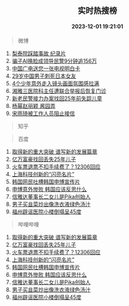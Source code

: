 <div align="center"><h2>实时热搜榜</h2><h4>2023-12-01 19:21:01</h4></div>

> 微博  

1. [梨泰院踩踏事故 纪录片](https://s.weibo.com/weibo?q=%E6%A2%A8%E6%B3%B0%E9%99%A2%E8%B8%A9%E8%B8%8F%E4%BA%8B%E6%95%85%20%E7%BA%AA%E5%BD%95%E7%89%87&t=31&band_rank=1&Refer=top)<br />
2. [骗子AI换脸成领导民警9分钟追156万](https://s.weibo.com/weibo?q=%23%E9%AA%97%E5%AD%90AI%E6%8D%A2%E8%84%B8%E6%88%90%E9%A2%86%E5%AF%BC%E6%B0%91%E8%AD%A69%E5%88%86%E9%92%9F%E8%BF%BD156%E4%B8%87%23&t=31&band_rank=2&Refer=top)<br />
3. [中国广电送您一张电视明白卡](https://s.weibo.com/weibo?q=%23%E4%B8%AD%E5%9B%BD%E5%B9%BF%E7%94%B5%E9%80%81%E6%82%A8%E4%B8%80%E5%BC%A0%E7%94%B5%E8%A7%86%E6%98%8E%E7%99%BD%E5%8D%A1%23&t=31&band_rank=3&Refer=top)<br />
4. [29岁中国男子刺死日本女友](https://s.weibo.com/weibo?q=%2329%E5%B2%81%E4%B8%AD%E5%9B%BD%E7%94%B7%E5%AD%90%E5%88%BA%E6%AD%BB%E6%97%A5%E6%9C%AC%E5%A5%B3%E5%8F%8B%23&t=31&band_rank=4&Refer=top)<br />
5. [4个少年意外走入镜头画面氛围感拉满](https://s.weibo.com/weibo?q=%234%E4%B8%AA%E5%B0%91%E5%B9%B4%E6%84%8F%E5%A4%96%E8%B5%B0%E5%85%A5%E9%95%9C%E5%A4%B4%E7%94%BB%E9%9D%A2%E6%B0%9B%E5%9B%B4%E6%84%9F%E6%8B%89%E6%BB%A1%23&t=31&band_rank=5&Refer=top)<br />
6. [湘雅三医院科主任遭联合举报后恢复门诊](https://s.weibo.com/weibo?q=%23%E6%B9%98%E9%9B%85%E4%B8%89%E5%8C%BB%E9%99%A2%E7%A7%91%E4%B8%BB%E4%BB%BB%E9%81%AD%E8%81%94%E5%90%88%E4%B8%BE%E6%8A%A5%E5%90%8E%E6%81%A2%E5%A4%8D%E9%97%A8%E8%AF%8A%23&t=31&band_rank=6&Refer=top)<br />
7. [新老民警接力办案找回25年前失踪儿童](https://s.weibo.com/weibo?q=%23%E6%96%B0%E8%80%81%E6%B0%91%E8%AD%A6%E6%8E%A5%E5%8A%9B%E5%8A%9E%E6%A1%88%E6%89%BE%E5%9B%9E25%E5%B9%B4%E5%89%8D%E5%A4%B1%E8%B8%AA%E5%84%BF%E7%AB%A5%23&t=31&band_rank=7&Refer=top)<br />
8. [杨幂赵丽颖 酱园弄](https://s.weibo.com/weibo?q=%E6%9D%A8%E5%B9%82%E8%B5%B5%E4%B8%BD%E9%A2%96%20%E9%85%B1%E5%9B%AD%E5%BC%84&t=31&band_rank=8&Refer=top)<br />
9. [宋雨琦被工作人员阻止接信](https://s.weibo.com/weibo?q=%23%E5%AE%8B%E9%9B%A8%E7%90%A6%E8%A2%AB%E5%B7%A5%E4%BD%9C%E4%BA%BA%E5%91%98%E9%98%BB%E6%AD%A2%E6%8E%A5%E4%BF%A1%23&t=31&band_rank=9&Refer=top)<br />

> 知乎  


> 百度  

1. [取得新的重大突破 谱写新的发展篇章](https://www.baidu.com/s?wd=%E5%8F%96%E5%BE%97%E6%96%B0%E7%9A%84%E9%87%8D%E5%A4%A7%E7%AA%81%E7%A0%B4+%E8%B0%B1%E5%86%99%E6%96%B0%E7%9A%84%E5%8F%91%E5%B1%95%E7%AF%87%E7%AB%A0&sa=fyb_news&rsv_dl=fyb_news)<br />
2. [亿万富豪找回丢失25年儿子](https://www.baidu.com/s?wd=%E4%BA%BF%E4%B8%87%E5%AF%8C%E8%B1%AA%E6%89%BE%E5%9B%9E%E4%B8%A2%E5%A4%B125%E5%B9%B4%E5%84%BF%E5%AD%90&sa=fyb_news&rsv_dl=fyb_news)<br />
3. [火车票退票不扣手续费了？12306回应](https://www.baidu.com/s?wd=%E7%81%AB%E8%BD%A6%E7%A5%A8%E9%80%80%E7%A5%A8%E4%B8%8D%E6%89%A3%E6%89%8B%E7%BB%AD%E8%B4%B9%E4%BA%86%EF%BC%9F12306%E5%9B%9E%E5%BA%94&sa=fyb_news&rsv_dl=fyb_news)<br />
4. [上海科技创新的“闪亮名片”](https://www.baidu.com/s?wd=%E4%B8%8A%E6%B5%B7%E7%A7%91%E6%8A%80%E5%88%9B%E6%96%B0%E7%9A%84%E2%80%9C%E9%97%AA%E4%BA%AE%E5%90%8D%E7%89%87%E2%80%9D&sa=fyb_news&rsv_dl=fyb_news)<br />
5. [韩国网民吐槽韩国申博宣传片](https://www.baidu.com/s?wd=%E9%9F%A9%E5%9B%BD%E7%BD%91%E6%B0%91%E5%90%90%E6%A7%BD%E9%9F%A9%E5%9B%BD%E7%94%B3%E5%8D%9A%E5%AE%A3%E4%BC%A0%E7%89%87&sa=fyb_news&rsv_dl=fyb_news)<br />
6. [申博意外惨败 韩国应该反思什么](https://www.baidu.com/s?wd=%E7%94%B3%E5%8D%9A%E6%84%8F%E5%A4%96%E6%83%A8%E8%B4%A5+%E9%9F%A9%E5%9B%BD%E5%BA%94%E8%AF%A5%E5%8F%8D%E6%80%9D%E4%BB%80%E4%B9%88&sa=fyb_news&rsv_dl=fyb_news)<br />
7. [信雅达董事长二女儿是Pika创始人](https://www.baidu.com/s?wd=%E4%BF%A1%E9%9B%85%E8%BE%BE%E8%91%A3%E4%BA%8B%E9%95%BF%E4%BA%8C%E5%A5%B3%E5%84%BF%E6%98%AFPika%E5%88%9B%E5%A7%8B%E4%BA%BA&sa=fyb_news&rsv_dl=fyb_news)<br />
8. [男子买韭菜炒出像洗衣液绿色汤汁](https://www.baidu.com/s?wd=%E7%94%B7%E5%AD%90%E4%B9%B0%E9%9F%AD%E8%8F%9C%E7%82%92%E5%87%BA%E5%83%8F%E6%B4%97%E8%A1%A3%E6%B6%B2%E7%BB%BF%E8%89%B2%E6%B1%A4%E6%B1%81&sa=fyb_news&rsv_dl=fyb_news)<br />
9. [福州辟谣医院小楼倒塌呈45度](https://www.baidu.com/s?wd=%E7%A6%8F%E5%B7%9E%E8%BE%9F%E8%B0%A3%E5%8C%BB%E9%99%A2%E5%B0%8F%E6%A5%BC%E5%80%92%E5%A1%8C%E5%91%8845%E5%BA%A6&sa=fyb_news&rsv_dl=fyb_news)<br />

> 哔哩哔哩  

1. [取得新的重大突破 谱写新的发展篇章](https://www.baidu.com/s?wd=%E5%8F%96%E5%BE%97%E6%96%B0%E7%9A%84%E9%87%8D%E5%A4%A7%E7%AA%81%E7%A0%B4+%E8%B0%B1%E5%86%99%E6%96%B0%E7%9A%84%E5%8F%91%E5%B1%95%E7%AF%87%E7%AB%A0&sa=fyb_news&rsv_dl=fyb_news)<br />
2. [亿万富豪找回丢失25年儿子](https://www.baidu.com/s?wd=%E4%BA%BF%E4%B8%87%E5%AF%8C%E8%B1%AA%E6%89%BE%E5%9B%9E%E4%B8%A2%E5%A4%B125%E5%B9%B4%E5%84%BF%E5%AD%90&sa=fyb_news&rsv_dl=fyb_news)<br />
3. [火车票退票不扣手续费了？12306回应](https://www.baidu.com/s?wd=%E7%81%AB%E8%BD%A6%E7%A5%A8%E9%80%80%E7%A5%A8%E4%B8%8D%E6%89%A3%E6%89%8B%E7%BB%AD%E8%B4%B9%E4%BA%86%EF%BC%9F12306%E5%9B%9E%E5%BA%94&sa=fyb_news&rsv_dl=fyb_news)<br />
4. [上海科技创新的“闪亮名片”](https://www.baidu.com/s?wd=%E4%B8%8A%E6%B5%B7%E7%A7%91%E6%8A%80%E5%88%9B%E6%96%B0%E7%9A%84%E2%80%9C%E9%97%AA%E4%BA%AE%E5%90%8D%E7%89%87%E2%80%9D&sa=fyb_news&rsv_dl=fyb_news)<br />
5. [韩国网民吐槽韩国申博宣传片](https://www.baidu.com/s?wd=%E9%9F%A9%E5%9B%BD%E7%BD%91%E6%B0%91%E5%90%90%E6%A7%BD%E9%9F%A9%E5%9B%BD%E7%94%B3%E5%8D%9A%E5%AE%A3%E4%BC%A0%E7%89%87&sa=fyb_news&rsv_dl=fyb_news)<br />
6. [申博意外惨败 韩国应该反思什么](https://www.baidu.com/s?wd=%E7%94%B3%E5%8D%9A%E6%84%8F%E5%A4%96%E6%83%A8%E8%B4%A5+%E9%9F%A9%E5%9B%BD%E5%BA%94%E8%AF%A5%E5%8F%8D%E6%80%9D%E4%BB%80%E4%B9%88&sa=fyb_news&rsv_dl=fyb_news)<br />
7. [信雅达董事长二女儿是Pika创始人](https://www.baidu.com/s?wd=%E4%BF%A1%E9%9B%85%E8%BE%BE%E8%91%A3%E4%BA%8B%E9%95%BF%E4%BA%8C%E5%A5%B3%E5%84%BF%E6%98%AFPika%E5%88%9B%E5%A7%8B%E4%BA%BA&sa=fyb_news&rsv_dl=fyb_news)<br />
8. [男子买韭菜炒出像洗衣液绿色汤汁](https://www.baidu.com/s?wd=%E7%94%B7%E5%AD%90%E4%B9%B0%E9%9F%AD%E8%8F%9C%E7%82%92%E5%87%BA%E5%83%8F%E6%B4%97%E8%A1%A3%E6%B6%B2%E7%BB%BF%E8%89%B2%E6%B1%A4%E6%B1%81&sa=fyb_news&rsv_dl=fyb_news)<br />
9. [福州辟谣医院小楼倒塌呈45度](https://www.baidu.com/s?wd=%E7%A6%8F%E5%B7%9E%E8%BE%9F%E8%B0%A3%E5%8C%BB%E9%99%A2%E5%B0%8F%E6%A5%BC%E5%80%92%E5%A1%8C%E5%91%8845%E5%BA%A6&sa=fyb_news&rsv_dl=fyb_news)<br />
